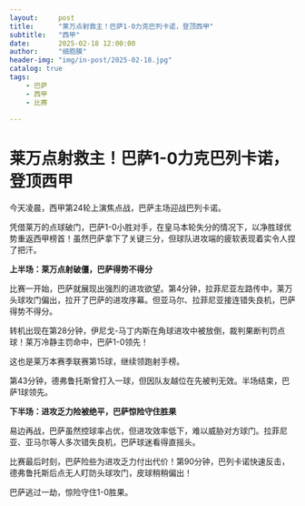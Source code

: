 ```yaml
---
layout:     post
title:      "莱万点射救主！巴萨1-0力克巴列卡诺，登顶西甲"
subtitle:   "西甲"
date:       2025-02-18 12:00:00
author:     "细胞膜"
header-img: "img/in-post/2025-02-18.jpg"
catalog: true
tags:
    - 巴萨
    - 西甲
    - 比赛

---
```


# 莱万点射救主！巴萨1-0力克巴列卡诺，登顶西甲



今天凌晨，西甲第24轮上演焦点战，巴萨主场迎战巴列卡诺。

凭借莱万的点球破门，巴萨1-0小胜对手，在皇马本轮失分的情况下，以净胜球优势重返西甲榜首！虽然巴萨拿下了关键三分，但球队进攻端的疲软表现着实令人捏了把汗。

**上半场：莱万点射破僵，巴萨得势不得分**

比赛一开始，巴萨就展现出强烈的进攻欲望。第4分钟，拉菲尼亚左路传中，莱万头球攻门偏出，拉开了巴萨的进攻序幕。但亚马尔、拉菲尼亚接连错失良机，巴萨得势不得分。

转机出现在第28分钟，伊尼戈-马丁内斯在角球进攻中被放倒，裁判果断判罚点球！莱万冷静主罚命中，巴萨1-0领先！

这也是莱万本赛季联赛第15球，继续领跑射手榜。

第43分钟，德弗鲁托斯曾打入一球，但因队友越位在先被判无效。半场结束，巴萨1球领先。

**下半场：进攻乏力险被绝平，巴萨惊险守住胜果**

易边再战，巴萨虽然控球率占优，但进攻效率低下，难以威胁对方球门。拉菲尼亚、亚马尔等人多次错失良机，巴萨球迷看得直摇头。

比赛最后时刻，巴萨险些为进攻乏力付出代价！第90分钟，巴列卡诺快速反击，德弗鲁托斯后点无人盯防头球攻门，皮球稍稍偏出！

巴萨逃过一劫，惊险守住1-0胜果。